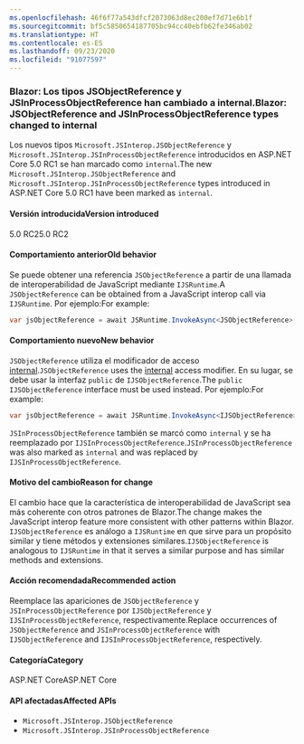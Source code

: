 ```yaml
---
ms.openlocfilehash: 46f6f77a543dfcf2073063d8ec200ef7d71e6b1f
ms.sourcegitcommit: bf5c5850654187705bc94cc40ebfb62fe346ab02
ms.translationtype: HT
ms.contentlocale: es-ES
ms.lasthandoff: 09/23/2020
ms.locfileid: "91077597"
---
```

### <a name="blazor-jsobjectreference-and-jsinprocessobjectreference-types-changed-to-internal"></a><span data-ttu-id="3b8b8-101">Blazor: Los tipos JSObjectReference y JSInProcessObjectReference han cambiado a internal.</span><span class="sxs-lookup"><span data-stu-id="3b8b8-101">Blazor: JSObjectReference and JSInProcessObjectReference types changed to internal</span></span>

<span data-ttu-id="3b8b8-102">Los nuevos tipos `Microsoft.JSInterop.JSObjectReference` y `Microsoft.JSInterop.JSInProcessObjectReference` introducidos en ASP.NET Core 5.0 RC1 se han marcado como `internal`.</span><span class="sxs-lookup"><span data-stu-id="3b8b8-102">The new `Microsoft.JSInterop.JSObjectReference` and `Microsoft.JSInterop.JSInProcessObjectReference` types introduced in ASP.NET Core 5.0 RC1 have been marked as `internal`.</span></span>

#### <a name="version-introduced"></a><span data-ttu-id="3b8b8-103">Versión introducida</span><span class="sxs-lookup"><span data-stu-id="3b8b8-103">Version introduced</span></span>

<span data-ttu-id="3b8b8-104">5.0 RC2</span><span class="sxs-lookup"><span data-stu-id="3b8b8-104">5.0 RC2</span></span>

#### <a name="old-behavior"></a><span data-ttu-id="3b8b8-105">Comportamiento anterior</span><span class="sxs-lookup"><span data-stu-id="3b8b8-105">Old behavior</span></span>

<span data-ttu-id="3b8b8-106">Se puede obtener una referencia `JSObjectReference` a partir de una llamada de interoperabilidad de JavaScript mediante `IJSRuntime`.</span><span class="sxs-lookup"><span data-stu-id="3b8b8-106">A `JSObjectReference` can be obtained from a JavaScript interop call via `IJSRuntime`.</span></span> <span data-ttu-id="3b8b8-107">Por ejemplo:</span><span class="sxs-lookup"><span data-stu-id="3b8b8-107">For example:</span></span>

```csharp
var jsObjectReference = await JSRuntime.InvokeAsync<JSObjectReference>(...);
```

#### <a name="new-behavior"></a><span data-ttu-id="3b8b8-108">Comportamiento nuevo</span><span class="sxs-lookup"><span data-stu-id="3b8b8-108">New behavior</span></span>

<span data-ttu-id="3b8b8-109">`JSObjectReference` utiliza el modificador de acceso [internal](../../../../docs/csharp/language-reference/keywords/internal.md).</span><span class="sxs-lookup"><span data-stu-id="3b8b8-109">`JSObjectReference` uses the [internal](../../../../docs/csharp/language-reference/keywords/internal.md) access modifier.</span></span> <span data-ttu-id="3b8b8-110">En su lugar, se debe usar la interfaz `public` de `IJSObjectReference`.</span><span class="sxs-lookup"><span data-stu-id="3b8b8-110">The `public` `IJSObjectReference` interface must be used instead.</span></span> <span data-ttu-id="3b8b8-111">Por ejemplo:</span><span class="sxs-lookup"><span data-stu-id="3b8b8-111">For example:</span></span>

```csharp
var jsObjectReference = await JSRuntime.InvokeAsync<IJSObjectReference>(...);
```

<span data-ttu-id="3b8b8-112">`JSInProcessObjectReference` también se marcó como `internal` y se ha reemplazado por `IJSInProcessObjectReference`.</span><span class="sxs-lookup"><span data-stu-id="3b8b8-112">`JSInProcessObjectReference` was also marked as `internal` and was replaced by `IJSInProcessObjectReference`.</span></span>

#### <a name="reason-for-change"></a><span data-ttu-id="3b8b8-113">Motivo del cambio</span><span class="sxs-lookup"><span data-stu-id="3b8b8-113">Reason for change</span></span>

<span data-ttu-id="3b8b8-114">El cambio hace que la característica de interoperabilidad de JavaScript sea más coherente con otros patrones de Blazor.</span><span class="sxs-lookup"><span data-stu-id="3b8b8-114">The change makes the JavaScript interop feature more consistent with other patterns within Blazor.</span></span> <span data-ttu-id="3b8b8-115">`IJSObjectReference` es análogo a `IJSRuntime` en que sirve para un propósito similar y tiene métodos y extensiones similares.</span><span class="sxs-lookup"><span data-stu-id="3b8b8-115">`IJSObjectReference` is analogous to `IJSRuntime` in that it serves a similar purpose and has similar methods and extensions.</span></span>

#### <a name="recommended-action"></a><span data-ttu-id="3b8b8-116">Acción recomendada</span><span class="sxs-lookup"><span data-stu-id="3b8b8-116">Recommended action</span></span>

<span data-ttu-id="3b8b8-117">Reemplace las apariciones de `JSObjectReference` y `JSInProcessObjectReference` por `IJSObjectReference` y `IJSInProcessObjectReference`, respectivamente.</span><span class="sxs-lookup"><span data-stu-id="3b8b8-117">Replace occurrences of `JSObjectReference` and `JSInProcessObjectReference` with `IJSObjectReference` and `IJSInProcessObjectReference`, respectively.</span></span>

#### <a name="category"></a><span data-ttu-id="3b8b8-118">Categoría</span><span class="sxs-lookup"><span data-stu-id="3b8b8-118">Category</span></span>

<span data-ttu-id="3b8b8-119">ASP.NET Core</span><span class="sxs-lookup"><span data-stu-id="3b8b8-119">ASP.NET Core</span></span>

#### <a name="affected-apis"></a><span data-ttu-id="3b8b8-120">API afectadas</span><span class="sxs-lookup"><span data-stu-id="3b8b8-120">Affected APIs</span></span>

- `Microsoft.JSInterop.JSObjectReference`
- `Microsoft.JSInterop.JSInProcessObjectReference`

<!--

#### Affected APIs

- `T:Microsoft.JSInterop.JSObjectReference`
- `T:Microsoft.JSInterop.JSInProcessObjectReference`

-->
